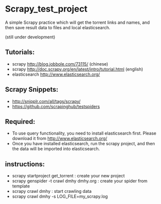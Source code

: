 Scrapy_test_project
===================

A simple Scrapy practice which will get the torrent links and names,
and then save result data to files and local elasticsearch.

(still under development)

## Tutorials:

* scrapy http://blog.jobbole.com/73115/ (chinese)
* scrapy http://doc.scrapy.org/en/latest/intro/tutorial.html (english)
* elasticsearch http://www.elasticsearch.org/

## Scrapy Snippets:

* http://snipplr.com/all/tags/scrapy/
* https://github.com/scrapinghub/testspiders

## Required:

* To use query functionality, you need to install elasticsearch first. Please download it from http://www.elasticsearch.org/
* Once you have installed elasticsearch, run the scrapy project, and then the data will be imported into elasticsearch.

## instructions:

* scrapy startproject get_torrent : create your new project
* scrapy genspider -t crawl dmhy dmhy.org : create your spider from template
* scrapy crawl dmhy : start crawling data
* scrapy crawl dmhy -s LOG_FILE=my_scrapy.log
